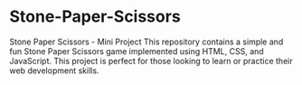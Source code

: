 # Stone-Paper-Scissors
Stone Paper Scissors - Mini Project This repository contains a simple and fun Stone Paper Scissors game implemented using HTML, CSS, and JavaScript. This project is perfect for those looking to learn or practice their web development skills.
